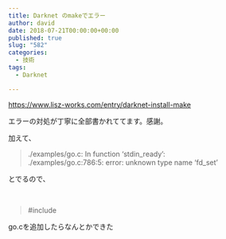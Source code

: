 ```yaml
---
title: Darknet のmakeでエラー
author: david
date: 2018-07-21T00:00:00+00:00
published: true
slug: "582"
categories:
  - 技術
tags:
  - Darknet

---
```

<https://www.lisz-works.com/entry/darknet-install-make>

エラーの対処が丁寧に全部書かれててます。感謝。

加えて、

> ./examples/go.c: In function &#8216;stdin_ready&#8217;:  
> ./examples/go.c:786:5: error: unknown type name &#8216;fd_set&#8217;

とでるので、

&nbsp;

> <div>
>   <div>
>     #include <winsock2.h>
>   </div>
> </div>

go.cを追加したらなんとかできた